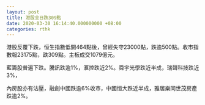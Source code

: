 ```yaml
---
layout: post
title: 港股全日跌309點
date: 2020-03-30 16:14:40.000000000 +08:00
categories: rthk
---
```


港股反覆下跌，恒生指數低開464點後，曾經失守23000點，跌逾500點。收市指數報23175點，跌309點。主板成交1079億元。

藍籌股普遍下跌。騰訊跌逾1%，滙控跌近2%。舜宇光學跌近半成，瑞聲科技跌近3%，

內房股亦有沽壓，融創中國跌逾6%收市，中國恒大跌近半成，雅居樂同世茂房產跌逾2%。
